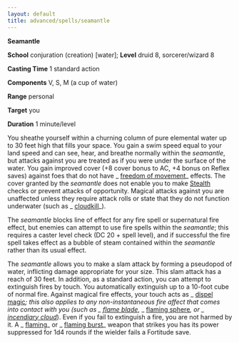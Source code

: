 ```yaml
---
layout: default
title: advanced/spells/seamantle
---
```

 **Seamantle**

**School** conjuration (creation) [water]; **Level** druid 8, sorcerer/wizard 8

**Casting Time** 1 standard action

**Components** V, S, M (a cup of water)

**Range** personal

**Target** you

**Duration** 1 minute/level

You sheathe yourself within a churning column of pure elemental water up to 30 feet high that fills your space. You gain a swim speed equal to your land speed and can see, hear, and breathe normally within the _seamantle_, but attacks against you are treated as if you were under the surface of the water. You gain improved cover (+8 cover bonus to AC, +4 bonus on Reflex saves) against foes that do not have _ [freedom of movement](../../spells/freedomOfMovement#_freedom-of-movement)_ effects. The cover granted by the _seamantle_ does not enable you to make [Stealth](../../skills/stealth#_stealth) checks or prevent attacks of opportunity. Magical attacks against you are unaffected unless they require attack rolls or state that they do not function underwater (such as _ [cloudkill](../../spells/cloudkill#_cloudkill)_).

The _seamantle_ blocks line of effect for any fire spell or supernatural fire effect, but enemies can attempt to use fire spells within the _seamantle_; this requires a caster level check (DC 20 + spell level), and if successful the fire spell takes effect as a bubble of steam contained within the _seamantle_ rather than its usual effect.

The _seamantle_ allows you to make a slam attack by forming a pseudopod of water, inflicting damage appropriate for your size. This slam attack has a reach of 30 feet. In addition, as a standard action, you can attempt to extinguish fires by touch. You automatically extinguish up to a 10-foot cube of normal fire. Against magical fire effects, your touch acts as _ [dispel magic](../../spells/dispelMagic#_dispel-magic)_; this also applies to any non-instantaneous fire affect that comes into contact with you (such as _ [flame blade](../../spells/flameBlade#_flame-blade)_, _ [flaming sphere](../../spells/flamingSphere#_flaming-sphere)_, or _ [incendiary cloud](../../spells/incendiaryCloud#_incendiary-cloud)_). Even if you fail to extinguish a fire, you are not harmed by it. A _ [flaming](../../magicItems/weapons#_weapons-flaming)_ or _ [flaming burst](../../magicItems/weapons#_weapons-flaming-burst)_ weapon that strikes you has its power suppressed for 1d4 rounds if the wielder fails a Fortitude save.


